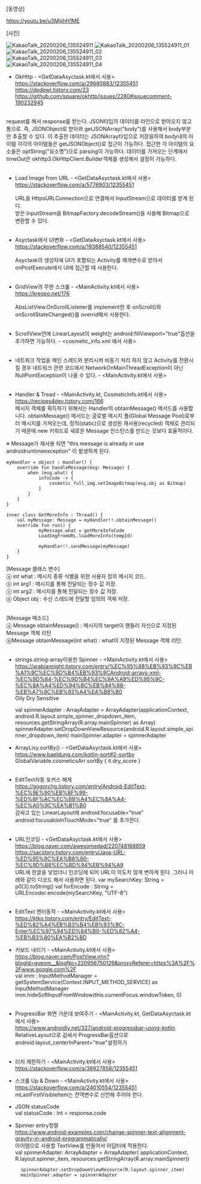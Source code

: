 [동영상]

https://youtu.be/u3MjijhH1ME

[사진]

![KakaoTalk_20200206_135524911](https://user-images.githubusercontent.com/38394861/73907225-d87e7480-48e8-11ea-82cc-0d5bc01a308c.jpg)
![KakaoTalk_20200206_135524911_01](https://user-images.githubusercontent.com/38394861/73907227-d9afa180-48e8-11ea-9a21-f43940e9b145.jpg)
![KakaoTalk_20200206_135524911_02](https://user-images.githubusercontent.com/38394861/73907228-da483800-48e8-11ea-9527-d42956c5a39d.jpg)
![KakaoTalk_20200206_135524911_03](https://user-images.githubusercontent.com/38394861/73907229-dae0ce80-48e8-11ea-87c9-20586cdc6c8c.jpg)
![KakaoTalk_20200206_135524911_04](https://user-images.githubusercontent.com/38394861/73907230-dae0ce80-48e8-11ea-8a51-bb14f74aced5.jpg)


* OkHttp - <GetDataAsyctask.kt에서 사용><br>
https://stackoverflow.com/a/29680883/12355451<br>
https://dpdpwl.tistory.com/23<br>
https://github.com/square/okhttp/issues/2280#issuecomment-190232945<br><br>

request를 해서 response를 받는다.
JSON타입의 데이터를 라인으로 받아오지 않고 통으로. 즉, JSONObject로 받아와 getJSONArray("body")를 사용해서 body부분만 추출할 수 있다.
이 추출한 데이터는 JSONArray타입으로 저장을하여 body내의 아이템 각각의 아이템들은 getJSONObject()로 접근이 가능하다.
접근한 각 아이템의 요소들은 optString("요소명")으로 parsing이 가능하다.
데이터를 가져오는 단계에서 timeOut은 okhttp3.OkHttpClient.Builder객체를 생성해서 설정이 가능하다.<br><br>

* Load Image from URL - <GetDataAsyctask.kt에서 사용><br>
https://stackoverflow.com/a/5776903/12355451<br><br>
URL을 HttpsURLConnection으로 연결해서 InputStream으로 데이터를 받게 된다.<br>
받은 InputStream을 BitmapFactory.decodeStream()을 사용해 Bitmap으로 변환할 수 있다.<br><br>

* Asyctask에서 UI변화 - <GetDataAsyctask.kt에서 사용><br>
https://stackoverflow.com/a/19388540/12355451<br><br>
Asyctask의 생성자에 UI가 포함되는 Activity를 매개변수로 받아서 onPostExecute에서 UI에 접근할 때 사용한다.<br><br>

* GridView의 무한 스크롤 - <MainActivity.kt에서 사용><br>
https://krespo.net/176<br><br>
AbsListView.OnScrollListener를 implement한 후 onScroll()와 onScrollStateChanged()를 overrid해서 사용한다.<br><br>

* ScrollView안에 LinearLayout의 weight는 android:fillViewport="true"옵션을 추가하면 가능하다. - <cosmetic_info.xml 에서 사용><br><br>

* 네트워크 작업을 메인 스레드와 분리시켜 비동기 처리 하지 않고 Activity를 전환시킬 경우 네트워크 관련 코드에서 NetworkOnMainThreadException이 아닌 NullPointException이 나올 수 있다. - <MainActivity.kt에서 사용><br><br>

* Handler & Tread - <MainActivity.kt, CosmeticInfo.kt에서 사용><br>
https://recipes4dev.tistory.com/166 <br>
메시지 객체를 획득하기 위해서는 Handler의 obtainMessage() 메서드를 사용합니다. obtainMessage() 메서드는 글로벌 메시지 풀(Global Message Pool)로부터 메시지를 가져오는데, 정적(static)으로 생성된 재사용(recycled) 객체로 관리되기 때문에 new 키워드로 새로운 Message 인스턴스를 만드는 것보다 효율적이다.<br>

※ Message가 재사용 되면 "this message is already in use androidruntimeexception" 이 발생하게 된다. <br>

    myHandler = object : Handler() {
        override fun handleMessage(msg: Message) {
            when (msg.what) {
                infoCode -> {
                    cosmetic_full_img.setImageBitmap(msg.obj as Bitmap)
                }
            }
        }
    }

    inner class GetMoreInfo : Thread() {
        val myMessage: Message = myHandler!!.obtainMessage()
        override fun run() {
                myMessage.what = getMoreInfoCode
                LoadImgFromURL.loadMoreInfo(tempId)

                myHandler!!.sendMessage(myMessage)
        }
    }

[Message 클래스 변수]<br>
ⓐ int what : 메시지 종류 식별을 위한 사용자 정의 메시지 코드.<br>
ⓑ int arg1 : 메시지를 통해 전달되는 정수 값 저장.<br>
ⓒ int arg2 : 메시지를 통해 전달되는 정수 값 저장.<br>
ⓓ Object obj : 수신 스레드에 전달할 임의의 객체 저장.<br><br>

[Message 메소드]<br>
ⓐ Message obtainMessage() : 메시지의 target이 핸들러 자신으로 지정된 Message 객체 리턴<br>
ⓑMessage obtainMessage(int what) : what이 지정된 Message 객체 리턴.<br><br>

* strings.string-array이용한 Spinner - <MainActivity.kt에서 사용><br>
https://arabiannight.tistory.com/entry/%EC%95%88%EB%93%9C%EB%A1%9C%EC%9D%B4%EB%93%9CAndroid-arrays-xml-%EC%9D%84-%EC%9D%B4%EC%9A%A9%ED%95%9C-%EC%8A%A4%ED%94%BC%EB%84%88-%EB%A7%8C%EB%93%A4%EA%B8%B0<br>
    <string-array name="mainSpinner">
        <item>Oily</item>
        <item>Dry</item>
        <item>Sensitive</item>
    </string-array>

    val spinnerAdapter : ArrayAdapter<String> = ArrayAdapter(applicationContext, android.R.layout.simple_spinner_dropdown_item, resources.getStringArray(R.array.mainSpinner) as Array<String>)
    spinnerAdapter.setDropDownViewResource(android.R.layout.simple_spinner_dropdown_item)
    mainSpinner.adapter = spinnerAdapter
    
* ArrayLisy.sortBy() - <GetDataAsyctask.kt에서 사용><br>
https://www.baeldung.com/kotlin-sort#2-sortby<br>
GlobalVariable.cosmeticsArr.sortBy { it.dry_score }<br><br>

* EditText자동 포커스 해제<br>
https://gogorchg.tistory.com/entry/Android-EditText-%EC%9E%90%EB%8F%99-%ED%8F%AC%EC%BB%A4%EC%8A%A4-%EC%A0%9C%EA%B1%B0<br>
감싸고 있는 LinearLayout에 android:focusable="true"<br>
android:focusableInTouchMode="true" 를 추가한다.<br><br>

* URL인코딩 - <GetDataAsyctask.kt에서 사용><br>
https://blog.naver.com/awesomedad/220748168859 <br>
https://sacstory.tistory.com/entry/Java-URL-%ED%95%9C%EA%B8%80-%EC%9D%B8%EC%BD%94%EB%94%A9 <br>
URL에 한글을 넣었더니 인코딩에 되어 URL이 의도치 않게 변하게 된다. 그러나 아래와 같이 디코드 해서 사용하면 된다.
        var mySearchKey: String = p0[3].toString()
        val forEncode : String = URLEncoder.encode(mySearchKey, "UTF-8")<br><br>

* EditText 엔터동작 - <MainActivity.kt에서 사용><br>
https://ktko.tistory.com/entry/EditText-%ED%82%A4%EB%B3%B4%EB%93%9C-Enter%EC%97%94%ED%84%B0-%ED%82%A4-%EB%B3%80%EA%B2%BD<br>

* 키보드 내리기 - <MainActivity.kt에서 사용><br>
https://blog.naver.com/PostView.nhn?blogId=gyeom__&logNo=220956750126&proxyReferer=https%3A%2F%2Fwww.google.com%2F<br>
        val imm : InputMethodManager = getSystemService(Context.INPUT_METHOD_SERVICE) as InputMethodManager<br>
        imm.hideSoftInputFromWindow(this.currentFocus.windowToken, 0)<br><br>

* ProgressBar 화면 가운데 보여주기 - <MainActivity.kt, GetDataAsyctask.kt에서 사용><br>
https://www.androidly.net/327/android-progressbar-using-kotlin<br>
RelativeLayout으로 감싸서 ProgressBar옵션으로 android:layout_centerInParent="true"설정하기<br><br>

* 터치 제한하기 - <MainActivity.kt에서 사용><br>
https://stackoverflow.com/a/36927858/12355451<br>

* 스크롤 Up & Down - <MainActivity.kt에서 사용><br>
https://stackoverflow.com/a/24010554/12355451 <br>
mLastFirstVisibleItem는 전역변수로 선언해 주어야 한다.<br>

* JSON statusCode<br>
val statusCode : Int = response.code <br>

* Spinner entry정렬<br>
https://www.android-examples.com/change-spinner-text-alignment-gravity-in-android-programmatically/ <br>
아이템으로 사용할 TextView를 만들어서 아답터에 적용한다.<br>
        val spinnerAdapter: ArrayAdapter<String> = ArrayAdapter(
            applicationContext,
            R.layout.spinner_item,
            resources.getStringArray(R.array.mainSpinner))

        spinnerAdapter.setDropDownViewResource(R.layout.spinner_item)
        mainSpinner.adapter = spinnerAdapter
